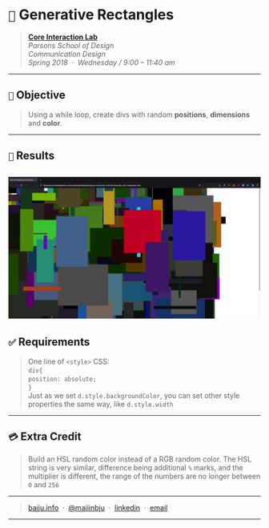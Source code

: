 # `📖` Generative Rectangles
> **[Core Interaction Lab](https://github.com/majiinbju/core-interaction-2017)**<br>
> *Parsons School of Design<br>
> Communication Design<br>
> Spring 2018 &nbsp;&middot;&nbsp;
> Wednesday / 9:00 – 11:40 am*
> 
---
## `🎯` Objective
> Using a while loop, create divs with random **positions**, **dimensions** and **color**.
---
## `🧪` Results
![Generative Rectangles](generative-rectangles.png)
---
## `✅` Requirements
> One line of ``<style>`` CSS:<br>
`div{`<br>
`position: absolute;`<br>
`}`<br>
> Just as we set `d.style.backgroundColor`, you can set other style properties the same way, like `d.style.width` 
---
## `💳` Extra Credit
> Build an HSL random color instead of a RGB random color. The HSL string is very similar, difference being additional `%` marks, and the multiplier is different, the range of the numbers are no longer between `0` and `256`
---
> [bajju.info](https://www.bajju.info) &nbsp;&middot;&nbsp;
> [@majiinbju](https://github.com/majiinbju) &nbsp;&middot;&nbsp;
> [linkedin](https://www.linkedin.com/in/vivek-bajaj-4a8035152/) &nbsp;&middot;&nbsp;
> [email](mailto:hi@vivekbajaj.design)
---
